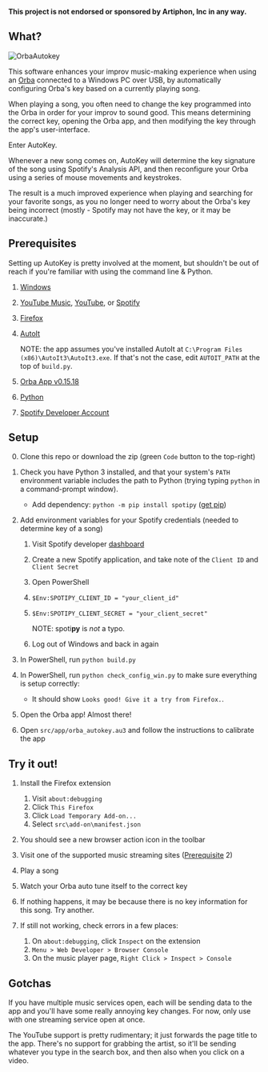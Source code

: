 **This project is not endorsed or sponsored by Artiphon, Inc in any way.**

## What?

![OrbaAutokey](https://user-images.githubusercontent.com/5474173/119782132-a9df3100-be80-11eb-87cc-f4b35c8e6b1c.gif)

This software enhances your improv music-making experience when using an [Orba](https://artiphon.com/pages/artiphon-shop) connected to a Windows PC over USB, by automatically configuring Orba's key based on a currently playing song.

When playing a song, you often need to change the key programmed into the Orba in order for your improv to sound good. This means determining the correct key, opening the Orba app, and then modifying the key through the app's user-interface.

Enter AutoKey.

Whenever a new song comes on, AutoKey will determine the key signature of the song using Spotify's Analysis API, and then reconfigure your Orba using a series of mouse movements and keystrokes.

The result is a much improved experience when playing and searching for your favorite songs, as you no longer need to worry about the Orba's key being incorrect (mostly - Spotify may not have the key, or it may be inaccurate.)

## Prerequisites

Setting up AutoKey is pretty involved at the moment, but shouldn't be out of reach
if you're familiar with using the command line & Python. 

1. [Windows](https://www.microsoft.com/en-us/software-download/windows10)
2. [YouTube Music](https://music.youtube.com/), [YouTube](https://youtube.com), or [Spotify](https://open.spotify.com/)
3. [Firefox](https://www.mozilla.org/en-US/firefox/download/thanks/)
4. [AutoIt](https://www.autoitscript.com/cgi-bin/getfile.pl?autoit3/autoit-v3-setup.exe)
    
    NOTE: the app assumes you've installed AutoIt at `C:\Program Files (x86)\AutoIt3\AutoIt3.exe`. If that's not the case, edit `AUTOIT_PATH` at the top of `build.py`. 
5. [Orba App v0.15.18](https://storage.googleapis.com/artiphon-web-content/Orba%20App/OrbaWinSetup-0.15.18.exe)
6. [Python](https://docs.python.org/3/using/windows.html) 
7. [Spotify Developer Account](https://developer.spotify.com)

## Setup 

0. Clone this repo or download the zip (green `Code` button to the top-right)
1. Check you have Python 3 installed, and that your system's `PATH` environment variable includes the path to Python (trying typing `python` in a command-prompt window). 
    - Add dependency: `python -m pip install spotipy` ([get pip](https://pip.pypa.io/en/stable/installing/))
2. Add environment variables for your Spotify credentials (needed to determine key of a song)
    1. Visit Spotify developer [dashboard](https://developer.spotify.com/dashboard/applications)
    2. Create a new Spotify application, and take note of the `Client ID` and `Client Secret`
    3. Open PowerShell
    4. `$Env:SPOTIPY_CLIENT_ID = "your_client_id"`
    5. `$Env:SPOTIPY_CLIENT_SECRET = "your_client_secret"`
        
        NOTE: spoti**py** is _not_ a typo.
    6. Log out of Windows and back in again

3. In PowerShell, run `python build.py`
4. In PowerShell, run `python check_config_win.py` to make sure everything is setup correctly:
    - It should show `Looks good! Give it a try from Firefox.`.
5. Open the Orba app! Almost there!
6. Open `src/app/orba_autokey.au3` and follow the instructions to calibrate the app

## Try it out!

1. Install the Firefox extension
    1. Visit `about:debugging`
    2. Click `This Firefox`
    3. Click `Load Temporary Add-on...`
    4. Select `src\add-on\manifest.json`

2. You should see a new browser action icon in the toolbar
3. Visit one of the supported music streaming sites ([Prerequisite](#prerequisites) 2)
4. Play a song
5. Watch your Orba auto tune itself to the correct key
6. If nothing happens, it may be because there is no key information for this song. Try another.
7. If still not working, check errors in a few places:
    1. On `about:debugging`, click `Inspect` on the extension
    2. `Menu > Web Developer > Browser Console`
    3. On the music player page, `Right Click > Inspect > Console`

## Gotchas

If you have multiple music services open, each will be sending data to the app and you'll have some really annoying key changes. For now, only use with one streaming service open at once. 

The YouTube support is pretty rudimentary; it just forwards the page title to the app. There's no support for grabbing the artist, so it'll be sending whatever you type in the search box, and then also when you click on a video. 
